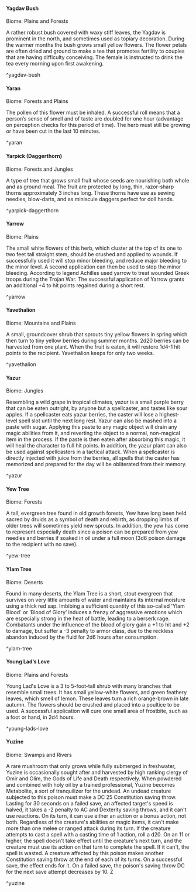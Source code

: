 #### Yagdav Bush

Biome: Plains and Forests

A rather robust bush covered with waxy stiff leaves, the Yagdav is prominent in the north, and sometimes used as topiary decoration. During the warmer months the bush grows small yellow flowers. The flower petals are often dried and ground to make a tea that promotes fertility to couples that are having difficulty conceiving. The female is instructed to drink the tea every morning upon first awakening. 

^yagdav-bush

#### Yaran

Biome: Forests and Plains

The pollen of this flower must be inhaled. A successful roll means that a person’s sense of smell and of taste are doubled for one hour (advantage on perception checks for this period of time). The herb must still be growing or have been cut in the last 10 minutes. 

^yaran

#### Yarpick (Daggerthorn)

Biome: Forests and Jungles

A type of tree that grows small fruit whose seeds are nourishing both whole and as ground meal. The fruit are protected by long, thin, razor-sharp thorns approximately 3 inches long. These thorns have use as sewing needles, blow-darts, and as miniscule daggers perfect for doll hands. 

^yarpick-daggerthorn

#### Yarrow

Biome: Plains

The small white flowers of this herb, which cluster at the top of its one to two feet tall straight stem, should be crushed and applied to wounds. If successfully used it will stop minor bleeding, and reduce major bleeding to the minor level. A second application can then be used to stop the minor bleeding. According to legend Achilles used yarrow to treat wounded Greek troops during the Trojan War. The successful application of Yarrow grants an additional +4 to hit points regained during a short rest. 

^yarrow

#### Yavethalion

Biome: Mountains and Plains

A small, groundcover shrub that sprouts tiny yellow flowers in spring which then turn to tiny yellow berries during summer months. 2d20 berries can be harvested from one plant. When the fruit is eaten, it will restore 1d4-1 hit points to the recipient. Yavethalion keeps for only two weeks. 

^yavethalion

#### Yazur

Biome: Jungles

Resembling a wild grape in tropical climates, yazur is a small purple berry that can be eaten outright, by anyone but a spellcaster, and tastes like sour apples. If a spellcaster eats yazur berries, the caster will lose a highest-level spell slot until the next long rest. Yazur can also be mashed into a paste with sugar. Applying this paste to any magic object will drain any magic abilities from it, and reverting the object to a normal, non-magical item in the process. If the paste is then eaten after absorbing this magic, it will heal the character to full hit points. In addition, the yazur plant can also be used against spellcasters in a tactical attack. When a spellcaster is directly injected with juice from the berries, all spells that the caster has memorized and prepared for the day will be obliterated from their memory. 

^yazur

#### Yew Tree

Biome: Forests

A tall, evergreen tree found in old growth forests, Yew have long been held sacred by druids as a symbol of death and rebirth, as dropping limbs of older trees will sometimes yield new sprouts. In addition, the yew has come to represent especially death since a poison can be prepared from yew needles and berries if soaked in oil under a full moon (3d6 poison damage to the recipient with no save). 

^yew-tree

#### Ylam Tree

Biome: Deserts

Found in many deserts, the Ylam Tree is a short, stout evergreen that survives on very little amounts of water and maintains its internal moisture using a thick red sap. Imbibing a sufficient quantity of this so-called 'Ylam Blood' or ‘Blood of Glory’ induces a frenzy of aggressive emotions which are especially strong in the heat of battle, leading to a berserk rage. Combatants under the influence of the blood of glory gain a +1 to hit and +2 to damage, but suffer a -3 penalty to armor class, due to the reckless abandon induced by the fluid for 2d6 hours after consumption. 

^ylam-tree

#### Young Lad’s Love

Biome: Plains and Forests

Young Lad's Love is a 3 to 5-foot-tall shrub with many branches that resemble small trees. It has small yellow-white flowers, and green feathery leaves, which smell of lemon. These leaves turn a rich orange-brown in late autumn. The flowers should be crushed and placed into a poultice to be used. A successful application will cure one small area of frostbite, such as a foot or hand, in 2d4 hours. 

^young-lads-love

#### Yuzine

Biome: Swamps and Rivers

A rare mushroom that only grows while fully submerged in freshwater, Yuzine is occasionally sought after and harvested by high ranking clergy of Omir and Olim, the Gods of Life and Death respectively. When powdered and combined with holy oil by a trained professional, Yuzine becomes Metabolite, a sort of tranquilizer for the undead. An undead creature subjected to this poison must make a DC 25 Constitution saving throw. Lasting for 30 seconds on a failed save, an affected target's speed is halved, it takes a -2 penalty to AC and Dexterity saving throws, and it can't use reactions. On its turn, it can use either an action or a bonus action, not both. Regardless of the creature's abilities or magic items, it can't make more than one melee or ranged attack during its turn. If the creature attempts to cast a spell with a casting time of 1 action, roll a d20. On an 11 or higher, the spell doesn't take effect until the creature's next turn, and the creature must use its action on that turn to complete the spell. If it can't, the spell is wasted. A creature affected by this poison makes another Constitution saving throw at the end of each of its turns. On a successful save, the effect ends for it. On a failed save, the poison's saving throw DC for the next save attempt decreases by 10. Z 

^yuzine

